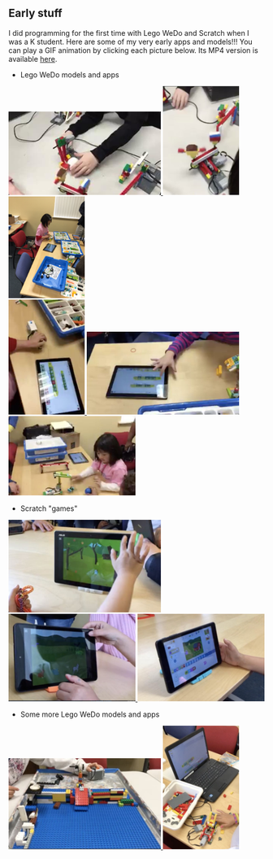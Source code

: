 ## Early stuff

I did programming for the first time with Lego WeDo and Scratch when I was a K student. Here are some of my very early apps and models!!! You can play a GIF animation by clicking each picture below. Its MP4 version is available [here](images/). 

- Lego WeDo models and apps

<a href="images/2016-02-LegoWeDo-1.gif">
<img src="images/2016-02-LegoWeDo-1.jpg" width=300>
</a>
<a href="images/2016-02-LegoWeDo-2.gif">
<img src="images/2016-02-LegoWeDo-2.jpg" width=150>
</a>
<a href="images/2016-03-LegoWeDo-1.gif">
<img src="images/2016-03-LegoWeDo-1.jpg" width=150>
</a>
<br>

<a href="images/2016-03-LegoWeDo-2.gif">
<img src="images/2016-03-LegoWeDo-2.jpg" width=150>
</a>
<a href="images/2016-03-LegoWeDo-3.gif">
<img src="images/2016-03-LegoWeDo-3.jpg" width=300>
</a>
<a href="images/2016-04-LegoWedo.gif">
<img src="images/2016-04-LegoWedo.jpg" width=250>
</a>
<br>

- Scratch "games" 


<a href="images/2016-04-scratch.gif">
<img src="images/2016-04-scratch.jpg" width=300>
</a>
<a href="images/2016-05-scratch.gif">
<img src="images/2016-05-scratch.jpg" width=250>
</a>
<a href="images/2016-06-scratch.gif">
<img src="images/2016-06-scratch.jpg" width=250>
</a>
<br>

- Some more Lego WeDo models and apps

<a href="images/2017-10-LegoWeDo-1.gif">
<img src="images/2017-10-LegoWeDo-1.jpg" width=300>
</a>
<a href="images/2017-10-LegoWeDo-2.gif">
<img src="images/2017-10-LegoWeDo-2.jpg" width=150>
</a>
<br>

